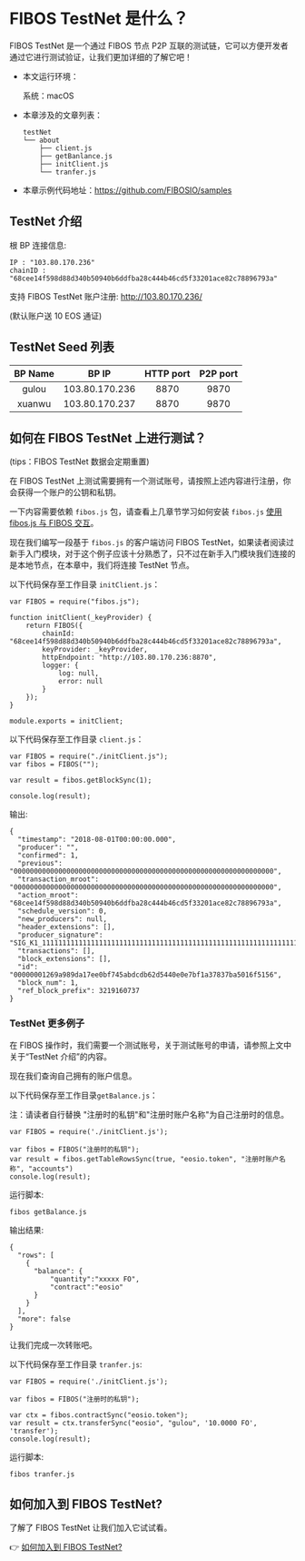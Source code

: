 # FIBOS TestNet 是什么？

FIBOS TestNet 是一个通过 FIBOS 节点 P2P 互联的测试链，它可以方便开发者通过它进行测试验证，让我们更加详细的了解它吧！

- 本文运行环境：

  系统：macOS

- 本章涉及的文章列表：

  ```
  testNet
  └── about
      ├── client.js
      ├── getBanlance.js
      ├── initClient.js
      └── tranfer.js
  ```

- 本章示例代码地址：https://github.com/FIBOSIO/samples

## TestNet 介绍

根 BP 连接信息: 

```
IP : "103.80.170.236"
chainID : "68cee14f598d88d340b50940b6ddfba28c444b46cd5f33201ace82c78896793a"
```

支持 FIBOS TestNet 账户注册: <http://103.80.170.236/>

(默认账户送 10 EOS 通证)

## TestNet Seed 列表


| BP Name  | BP IP  | HTTP port | P2P port |
|:-------------: |:---------------:| :-------------:| :-------------:|
| gulou      | 103.80.170.236 |       8870 | 9870 |
| xuanwu      | 103.80.170.237 |       8870 | 9870 |

## 如何在 FIBOS TestNet 上进行测试？

(tips：FIBOS TestNet 数据会定期重置)

在 FIBOS TestNet 上测试需要拥有一个测试账号，请按照上述内容进行注册，你会获得一个账户的公钥和私钥。

一下内容需要依赖 `fibos.js` 包，请查看上几章节学习如何安装 `fibos.js` [使用 fibos.js 与 FIBOS 交互](../basic/fibosjs.md)。

现在我们编写一段基于 `fibos.js` 的客户端访问 FIBOS TestNet，如果读者阅读过新手入门模块，对于这个例子应该十分熟悉了，只不过在新手入门模块我们连接的是本地节点，在本章中，我们将连接 TestNet 节点。

以下代码保存至工作目录 `initClient.js`：

```
var FIBOS = require("fibos.js");

function initClient(_keyProvider) {
	return FIBOS({
		chainId: "68cee14f598d88d340b50940b6ddfba28c444b46cd5f33201ace82c78896793a",
		keyProvider: _keyProvider,
		httpEndpoint: "http://103.80.170.236:8870",
		logger: {
			log: null,
			error: null
		}
	});
}

module.exports = initClient;
```

以下代码保存至工作目录 `client.js`：

```
var FIBOS = require("./initClient.js");
var fibos = FIBOS("");

var result = fibos.getBlockSync(1);

console.log(result);
```

输出:

```
{
  "timestamp": "2018-08-01T00:00:00.000",
  "producer": "",
  "confirmed": 1,
  "previous": "0000000000000000000000000000000000000000000000000000000000000000",
  "transaction_mroot": "0000000000000000000000000000000000000000000000000000000000000000",
  "action_mroot": "68cee14f598d88d340b50940b6ddfba28c444b46cd5f33201ace82c78896793a",
  "schedule_version": 0,
  "new_producers": null,
  "header_extensions": [],
  "producer_signature": "SIG_K1_111111111111111111111111111111111111111111111111111111111111111116uk5ne",
  "transactions": [],
  "block_extensions": [],
  "id": "00000001269a989da17ee0bf745abdcdb62d5440e0e7bf1a37837ba5016f5156",
  "block_num": 1,
  "ref_block_prefix": 3219160737
}
```

### TestNet 更多例子

在 FIBOS 操作时，我们需要一个测试账号，关于测试账号的申请，请参照上文中关于“TestNet 介绍”的内容。

现在我们查询自己拥有的账户信息。

以下代码保存至工作目录`getBalance.js`：

注：请读者自行替换 "注册时的私钥"和"注册时账户名称"为自己注册时的信息。

```
var FIBOS = require('./initClient.js');

var fibos = FIBOS("注册时的私钥");
var result = fibos.getTableRowsSync(true, "eosio.token", "注册时账户名称", "accounts")
console.log(result);
```

运行脚本:

```
fibos getBalance.js
```

输出结果:

```
{
  "rows": [
    {
      "balance": {
          "quantity":"xxxxx FO",
          "contract":"eosio"
      }
    }
  ],
  "more": false
}
```

让我们完成一次转账吧。

以下代码保存至工作目录 `tranfer.js`:

```
var FIBOS = require('./initClient.js');

var fibos = FIBOS("注册时的私钥");

var ctx = fibos.contractSync("eosio.token");
var result = ctx.transferSync("eosio", "gulou", '10.0000 FO', 'transfer');
console.log(result);
```

运行脚本:

```
fibos tranfer.js
```


## 如何加入到 FIBOS TestNet?

了解了 FIBOS TestNet 让我们加入它试试看。

👉 [如何加入到 FIBOS TestNet?](jointestnet.md)